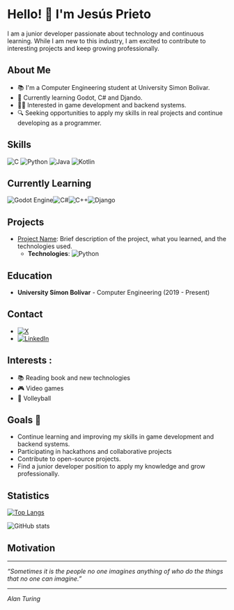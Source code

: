 # Hello! 👋 I'm Jesús Prieto

I am a junior developer passionate about technology and continuous learning. While I am new to this industry, I am excited to contribute to interesting projects and keep growing professionally.

## About Me

- 📚 I'm a Computer Engineering student at University Simon Bolivar.
- 🌱 Currently learning Godot, C# and Djando.
- 👨‍💻 Interested in game development and backend systems.
- 🔍 Seeking opportunities to apply my skills in real projects and continue developing as a programmer.

## Skills

![C](https://img.shields.io/badge/c-%2300599C.svg?style=for-the-badge&logo=c&logoColor=white) ![Python](https://img.shields.io/badge/python-3670A0?style=for-the-badge&logo=python&logoColor=ffdd54) ![Java](https://img.shields.io/badge/java-%23ED8B00.svg?style=for-the-badge&logo=openjdk&logoColor=white) ![Kotlin](https://img.shields.io/badge/kotlin-%237F52FF.svg?style=for-the-badge&logo=kotlin&logoColor=white)

## Currently Learning
![Godot Engine](https://img.shields.io/badge/GODOT-%23FFFFFF.svg?style=for-the-badge&logo=godot-engine)![C#](https://img.shields.io/badge/c%23-%23239120.svg?style=for-the-badge&logo=csharp&logoColor=white)![C++](https://img.shields.io/badge/c++-%2300599C.svg?style=for-the-badge&logo=c%2B%2B&logoColor=white)![Django](https://img.shields.io/badge/django-%23092E20.svg?style=for-the-badge&logo=django&logoColor=white)

## Projects

- [Project Name](link/to/project): Brief description of the project, what you learned, and the technologies used.
  - **Technologies**: ![Python](https://img.shields.io/badge/python-3670A0?style=for-the-badge&logo=python&logoColor=ffdd54)

## Education

- **University Símon Bolívar** - Computer Engineering (2019 - Present)

## Contact

- [![X](https://img.shields.io/badge/X-@jlpt_1811-%23000000.svg?style=for-the-badge&logo=X&logoColor=white)](https://x.com/jlpt_1811)
- [![LinkedIn](https://img.shields.io/badge/linkedin-Jesus-%230077B5.svg?style=for-the-badge&logo=linkedin&logoColor=white)](https://www.linkedin.com/in/jes%C3%BAs-prieto-659636230/)

## Interests :

- 📚 Reading book and new technologies
- 🎮 Video games
- 🏐 Volleyball

## Goals 🌠

- Continue learning and improving my skills in game development and backend systems.
- Participating in hackathons and collaborative projects
- Contribute to open-source projects.
- Find a junior developer position to apply my knowledge and grow professionally.

## Statistics

[![Top Langs](https://github-readme-stats.vercel.app/api/top-langs/?username=dev-jlpt18&theme=merko&langs_count=4)](https://github.com/anuraghazra/github-readme-stats)

![GitHub stats](https://github-readme-stats.vercel.app/api?username=dev-jlpt18&theme=merko&show_icons=true) 

## Motivation
- ---
*“Sometimes it is the people no one imagines anything of who do the things that no one can imagine.”*  
- ---
_Alan Turing_
